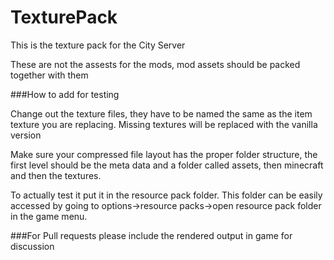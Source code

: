 # TexturePack
This is the texture pack for the City Server

These are not the assests for the mods, mod assets should be packed together with them

###How to add for testing

Change out the texture files, they have to be named the same as the item texture you are replacing. Missing textures will be replaced with the vanilla version

Make sure your compressed file layout has the proper folder structure, the first level should be the meta data and a folder called assets, then minecraft and then the textures.

To actually test it put it in the resource pack folder. This folder can be easily accessed by going to options->resource packs->open resource pack folder in the game menu.

###For Pull requests 
please include the rendered output in game for discussion


